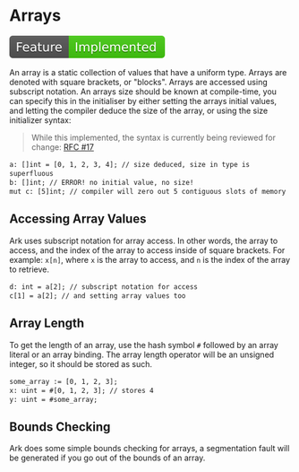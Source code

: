 # Arrays
![Feature Implemented](Badge_Implemented.svg)

An array is a static collection of values that have a uniform type. Arrays are 
denoted with square brackets, or "blocks". Arrays are accessed using subscript
notation. An arrays size should be known at compile-time, you can specify this
in the initialiser by either setting the arrays initial values, and letting
the compiler deduce the size of the array, or using the size
initializer syntax:

> While this implemented, the syntax is currently being reviewed
> for change: [RFC #17](https://github.com/ark-lang/rfcs/issues/16)

```
a: []int = [0, 1, 2, 3, 4]; // size deduced, size in type is superfluous
b: []int; // ERROR! no initial value, no size!
mut c: [5]int; // compiler will zero out 5 contiguous slots of memory
```

## Accessing Array Values
Ark uses subscript notation for array access. In other words, the array to access,
and the index of the array to access inside of square brackets. For example:
`x[n]`, where `x` is the array to access, and `n` is the index of the array
to retrieve.

```
d: int = a[2]; // subscript notation for access
c[1] = a[2]; // and setting array values too
```

## Array Length
To get the length of an array, use the hash symbol `#` followed by an array literal
or an array binding. The array length operator will be an unsigned integer, so
it should be stored as such.

```
some_array := [0, 1, 2, 3];
x: uint = #[0, 1, 2, 3]; // stores 4
y: uint = #some_array;
```

## Bounds Checking
Ark does some simple bounds checking for arrays, a segmentation fault will be
generated if you go out of the bounds of an array.